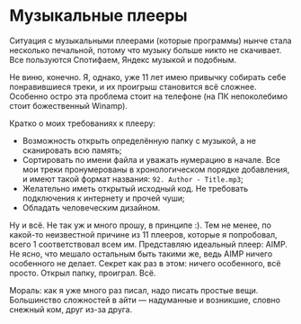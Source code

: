 # Музыкальные плееры

Ситуация с музыкальными плеерами (которые программы) нынче стала несколько печальной, потому что музыку больше никто не скачивает. Все пользуются Спотифаем, Яндекс музыкой и подобным.

Не виню, конечно. Я, однако, уже 11 лет имею привычку собирать себе понравившиеся треки, и их проигрыш становится всё сложнее. Особенно остро эта проблема стоит на телефоне (на ПК непоколебимо стоит божественный Winamp).

Кратко о моих требованиях к плееру:
- Возможность открыть определённую папку с музыкой, а не сканировать всю память;
- Сортировать по имени файла и уважать нумерацию в начале. Все мои треки пронумерованы в хронологическом порядке добавления, и имеют такой формат названия: `92. Author - Title.mp3`;
- Желательно иметь открытый исходный код. Не требовать подключения к интернету и прочей чуши;
- Обладать человеческим дизайном.

Ну и всё. Не так уж и много прошу, в принципе :). Тем не менее, по какой-то неизвестной причине из 11 плееров, которые я попробовал, всего 1 соответствовал всем им. Представляю идеальный плеер: AIMP. Не ясно, что мешало остальным быть такими же, ведь AIMP ничего особенного не делает. Секрет как раз в этом: ничего особенного, всё просто. Открыл папку, проиграл. Всё.

Мораль: как я уже много раз писал, надо писать простые вещи. Большинство сложностей в айти — надуманные и возникшие, словно снежный ком, друг из-за друга.
